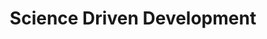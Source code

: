 ---
layout: podcast
title: Science Driven Development
categories: right-in-the-middle
number: 3
duration: "13:24"
description: Have you ever thought about development as a science?
tags:
- rum
- science
- right
- wrong
- success
- elections
- flat earth 
audio:
  url: https://rightinthemiddle.s3.eu-north-1.amazonaws.com/Right+in+the+Middle+-+003+-+Science+Driven+Development.mp3
  size: 15181183
---